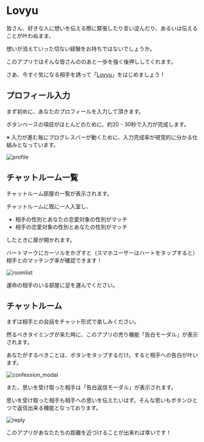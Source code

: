 # Lovyu

皆さん、好きな人に想いを伝える際に緊張したり言い淀んだり、あるいは伝えることが叶わぬまま、

想いが消えていった切ない経験をお持ちではないでしょうか。

このアプリではそんな皆さんののあと一歩を強く後押ししてくれます。

さあ、今すぐ気になる相手を誘って「[Lovyu](https://shunnagahara.github.io/lovyu/)」をはじめましょう！

## プロフィール入力

まず初めに、あなたのプロフィールを入力して頂きます。

ボタンベースの項目がほとんどのために、約20 - 30秒で入力が完成します。

※ 入力が進む毎にプログレスバーが動くために、入力完成率が視覚的に分かる仕組みとなっています。

![profile](https://github.com/user-attachments/assets/db99355f-07a4-4ad1-a12c-b74b17b863e5)


## チャットルーム一覧

チャットルーム部屋の一覧が表示されます。

チャットルームに既に一人入室し、

- 相手の性別とあなたの恋愛対象の性別がマッチ
- 相手の恋愛対象の性別とあなたの性別がマッチ

したときに扉が開かれます。

ハートマークにカーソルをかざすと（スマホユーザーはハートをタップすると）相手とのマッチング率が確認できます！

![roomlist](https://github.com/user-attachments/assets/f4201bcf-51bf-4713-9f67-1b24b73b545e)


運命の相手のいる部屋に足を運んでください。

## チャットルーム

まずは相手との会話をチャット形式で楽しみください。

然るべきタイミングが来た時に、このアプリの売り機能「告白モーダル」が表示されます。

あなたがするべきことは、ボタンをタップするだけ。すると相手への告白が叶います。

![confession_modal](https://github.com/user-attachments/assets/6f874383-ba02-42f3-9db5-8e35224f8b7b)


また、思いを受け取った相手は「告白返信モーダル」が表示されます。

思いを受け取った相手も相手への思いを伝えたいはず。そんな思いもボタンひとつで返信出来る機能となっております。

![reply](https://github.com/user-attachments/assets/ca8f28ce-9a98-492b-9185-a39c26aef86a)

このアプリがあなたたちの距離を近づけることが出来れば幸いです！
